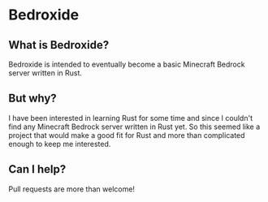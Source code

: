 # Bedroxide

## What is Bedroxide?

Bedroxide is intended to eventually become a basic Minecraft Bedrock server written in Rust.

## But why?

I have been interested in learning Rust for some time and since I couldn't find any Minecraft Bedrock server written in Rust yet. So this seemed like a project that would make a good fit for Rust and more than complicated enough to keep me interested.

## Can I help?

Pull requests are more than welcome!
